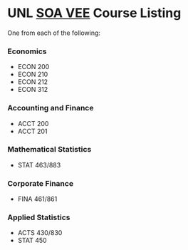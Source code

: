 # UNL [SOA VEE](https://www.soa.org/education/exam-req/edu-vee/) Course Listing

One from each of the following:

### Economics
* ECON 200
* ECON 210
* ECON 212
* ECON 312

### Accounting and Finance
* ACCT 200
* ACCT 201

### Mathematical Statistics
* STAT 463/883

### Corporate Finance
* FINA 461/861

### Applied Statistics
* ACTS 430/830
* STAT 450
